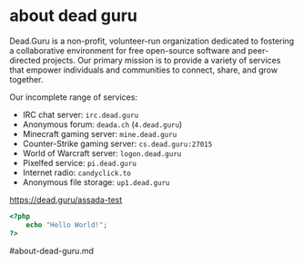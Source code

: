 # about dead guru

Dead.Guru is a non-profit, volunteer-run organization dedicated to fostering a collaborative environment for free
open-source software and peer-directed projects. Our primary mission is to provide a variety of services that empower
individuals and communities to connect, share, and grow together.

Our incomplete range of services:

* IRC chat server: `irc.dead.guru`
* Anonymous forum: `deada.ch` (`4.dead.guru`)
* Minecraft gaming server: `mine.dead.guru`
* Counter-Strike gaming server: `cs.dead.guru:27015`
* World of Warcraft server: `logon.dead.guru`
* Pixelfed service: `pi.dead.guru`
* Internet radio: `candyclick.to`
* Anonymous file storage: `up1.dead.guru`

https://dead.guru/assada-test

```php
<?php
    echo "Hello World!";
?>
```

#about-dead-guru.md
